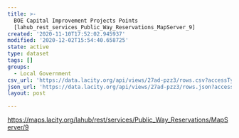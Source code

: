 ```yaml
---
title: >-
  BOE Capital Improvement Projects Points
  [lahub_rest_services_Public_Way_Reservations_MapServer_9]
created: '2020-11-10T17:52:02.945937'
modified: '2020-12-02T15:54:40.658725'
state: active
type: dataset
tags: []
groups:
  - Local Government
csv_url: 'https://data.lacity.org/api/views/27ad-pzz3/rows.csv?accessType=DOWNLOAD'
json_url: 'https://data.lacity.org/api/views/27ad-pzz3/rows.json?accessType=DOWNLOAD'
layout: post

---
```

https://maps.lacity.org/lahub/rest/services/Public_Way_Reservations/MapServer/9
